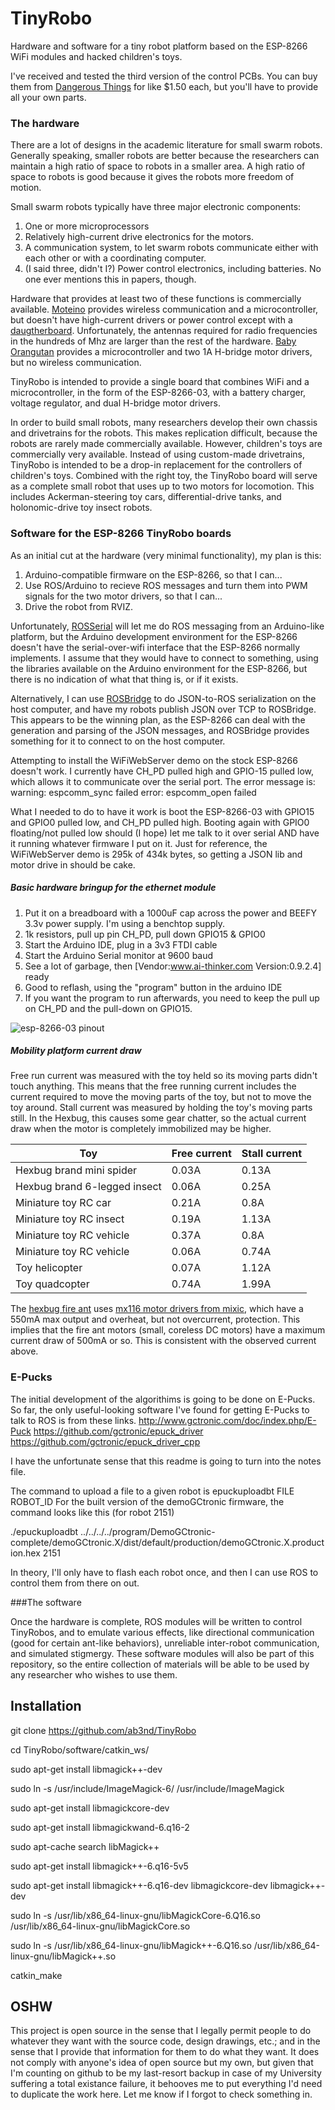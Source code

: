# TinyRobo
Hardware and software for a tiny robot platform based on the ESP-8266 WiFi modules and hacked children's toys. 

I've received and tested the third version of the control PCBs. 
You can buy them from [Dangerous Things](http://dirtypcbs.com/view.php?share=20617&accesskey=775edbb47111a5cd47e422829b761675) for like $1.50 each, but you'll have to provide all your own parts.

### The hardware
There are a lot of designs in the academic literature for small swarm robots. 
Generally speaking, smaller robots are better because the researchers can maintain a high ratio of space to robots in a smaller area. 
A high ratio of space to robots is good because it gives the robots more freedom of motion. 

Small swarm robots typically have three major electronic components:

1. One or more microprocessors
2. Relatively high-current drive electronics for the motors.
3. A communication system, to let swarm robots communicate either with each other or with a coordinating computer. 
4. (I said three, didn't I?) Power control electronics, including batteries. No one ever mentions this in papers, though. 

Hardware that provides at least two of these functions is commercially available. 
[Moteino](http://lowpowerlab.com/moteino/) provides wireless communication and a microcontroller, but doesn't have high-current drivers or power control except with a [daugtherboard](https://lowpowerlab.com/shop/powershield). Unfortunately, the antennas required for radio frequencies in the hundreds of Mhz are larger than the rest of the hardware. 
[Baby Orangutan](https://www.pololu.com/product/1220/specs) provides a microcontroller and two 1A H-bridge motor drivers, but no wireless communication. 

TinyRobo is intended to provide a single board that combines WiFi and a microcontroller, in the form of the ESP-8266-03, with a battery charger, voltage regulator, and dual H-bridge motor drivers.

In order to build small robots, many researchers develop their own chassis and drivetrains for the robots. 
This makes replication difficult, because the robots are rarely made commercially available. 
However, children's toys are commercially very available. 
Instead of using custom-made drivetrains, TinyRobo is intended to be a drop-in replacement for the controllers of children's toys. 
Combined with the right toy, the TinyRobo board will serve as a complete small robot that uses up to two motors for locomotion. This includes Ackerman-steering toy cars, differential-drive tanks, and holonomic-drive toy insect robots.

### Software for the ESP-8266 TinyRobo boards

As an initial cut at the hardware (very minimal functionality), my plan is this:

1. Arduino-compatible firmware on the ESP-8266, so that I can...
2. Use ROS/Arduino to recieve ROS messages and turn them into PWM signals for the two motor drivers, so that I can...
3. Drive the robot from RVIZ. 

Unfortunately, [ROSSerial](http://wiki.ros.org/rosserial_arduino/Tutorials) will let me do ROS messaging from an Arduino-like platform, but the Arduino development environment for the ESP-8266 doesn't have the serial-over-wifi interface that the ESP-8266 normally implements.
I assume that they would have to connect to something, using the libraries available on the Arduino environment for the ESP-8266, but there is no indication of what that thing is, or if it exists. 

Alternatively, I can use [ROSBridge](http://wiki.ros.org/rosbridge_suite) to do JSON-to-ROS serialization on the host computer, and have my robots publish JSON over TCP to ROSBridge.
This appears to be the winning plan, as the ESP-8266 can deal with the generation and parsing of the JSON messages, and ROSBridge provides something for it to connect to on the host computer. 

Attempting to install the WiFiWebServer demo on the stock ESP-8266 doesn't work. 
I currently have CH_PD pulled high and GPIO-15 pulled low, which allows it to communicate over the serial port. The error message is:
warning: espcomm_sync failed
error: espcomm_open failed

What I needed to do to have it work is boot the ESP-8266-03 with GPIO15 and GPIO0 pulled low, and CH_PD pulled high. 
Booting again with GPIO0 floating/not pulled low should (I hope) let me talk to it over serial AND have it running whatever firmware I put on it. 
Just for reference, the WiFiWebServer demo is 295k of 434k bytes, so getting a JSON lib and motor drive in should be cake. 

##### Basic hardware bringup for the ethernet module
1. Put it on a breadboard with a 1000uF cap across the power and BEEFY 3.3v power supply. I'm using a benchtop supply. 
2. 1k resistors, pull up pin CH_PD, pull down GPIO15 & GPIO0
3. Start the Arduino IDE, plug in a 3v3 FTDI cable
4. Start the Arduino Serial monitor at 9600 baud
5. See a lot of garbage, then [Vendor:www.ai-thinker.com Version:0.9.2.4] ready
6. Good to reflash, using the "program" button in the arduino IDE
7. If you want the program to run afterwards, you need to keep the pull up on CH_PD and the pull-down on GPIO15. 

![esp-8266-03 pinout](https://github.com/ab3nd/TinyRobo/blob/master/docs/8266-03-pinout.jpeg)
##### Mobility platform current draw
Free run current was measured with the toy held so its moving parts didn't touch anything. 
This means that the free running current includes the current required to move the moving parts of the toy, but not to move the toy around. 
Stall current was measured by holding the toy's moving parts still. In the Hexbug, this causes some gear chatter, so the actual current draw when the motor is completely immobilized may be higher. 

Toy | Free current | Stall current
--- | --- | ---
Hexbug brand mini spider | 0.03A | 0.13A
Hexbug brand 6-legged insect | 0.06A | 0.25A
Miniature toy RC car |  0.21A | 0.8A
Miniature toy RC insect |  0.19A | 1.13A
Miniature toy RC vehicle |  0.37A | 0.8A
Miniature toy RC vehicle | 0.06A | 0.74A
Toy helicopter | 0.07A | 1.12A
Toy quadcopter | 0.74A | 1.99A

The [hexbug fire ant](http://amzn.to/2e3HDu2) uses [mx116 motor drivers from mixic](http://www.mixic.com.cn/data/mx116_en.pdf), which have a 550mA max output and overheat, but not overcurrent, protection. This implies that the fire ant motors (small, coreless DC motors) have a maximum current draw of 500mA or so. This is consistent with the observed current above. 

### E-Pucks

The initial development of the algorithims is going to be done on E-Pucks. 
So far, the only useful-looking software I've found for getting E-Pucks to talk to ROS is from these links. 
http://www.gctronic.com/doc/index.php/E-Puck
https://github.com/gctronic/epuck_driver
https://github.com/gctronic/epuck_driver_cpp

I have the unfortunate sense that this readme is going to turn into the notes file. 

The command to upload a file to a given robot is 
epuckuploadbt FILE ROBOT_ID
For the built version of the demoGCtronic firmware, the command looks like this (for robot 2151)

 ./epuckuploadbt ../../../../program/DemoGCtronic-complete/demoGCtronic.X/dist/default/production/demoGCtronic.X.production.hex 2151

In theory, I'll only have to flash each robot once, and then I can use ROS to control them from there on out. 

###The software

Once the hardware is complete, ROS modules will be written to control TinyRobos, and to emulate various effects, like directional communication (good for certain ant-like behaviors), unreliable inter-robot communication, and simulated stigmergy. 
These software modules will also be part of this repository, so the entire collection of materials will be able to be used by any researcher who wishes to use them. 

## Installation 

git clone https://github.com/ab3nd/TinyRobo

cd TinyRobo/software/catkin_ws/

sudo apt-get install libmagick++-dev

sudo ln -s /usr/include/ImageMagick-6/ /usr/include/ImageMagick

sudo apt-get install libmagickcore-dev

sudo apt-get install libmagickwand-6.q16-2

sudo apt-cache search libMagick++

sudo apt-get install libmagick++-6.q16-5v5

sudo apt-get install libmagick++-6.q16-dev  libmagickcore-dev libmagick++-dev

sudo ln -s /usr/lib/x86_64-linux-gnu/libMagickCore-6.Q16.so /usr/lib/x86_64-linux-gnu/libMagickCore.so

sudo ln -s /usr/lib/x86_64-linux-gnu/libMagick++-6.Q16.so /usr/lib/x86_64-linux-gnu/libMagick++.so

catkin_make


## OSHW
This project is open source in the sense that I legally permit people to do whatever they want with the source code, design drawings, etc.; and in the sense that I provide that information for them to do what they want. 
It does not comply with anyone's idea of open source but my own, but given that I'm counting on github to be my last-resort backup in case of my University suffering a total existance failure, it behooves me to put everything I'd need to duplicate the work here. 
Let me know if I forgot to check something in. 


